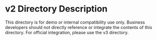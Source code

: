 #  v2 Directory Description

This directory is for demo or internal compatibility use only. Business developers should not directly reference or integrate the contents of this directory. For official integration, please use the v3 directory.